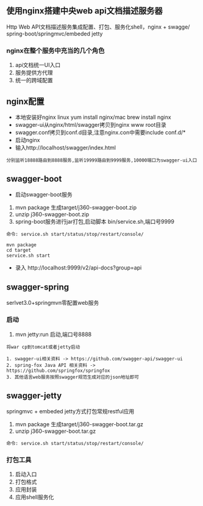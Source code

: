 ## 使用nginx搭建中央web api文档描述服务器

Http Web API文档描述服务集成配置、打包、服务化shell，nginx + swagge/ spring-boot/springmvc/embeded jetty

### nginx在整个服务中充当的几个角色

1. api文档统一UI入口
2. 服务提供方代理
3. 统一的跨域配置

## nginx配置

- 本地安装好nginx linux yum install nginx/mac brew install nginx
- swagger-ui从nginx/html/swagger拷贝到nginx www root目录
- swagger.conf拷贝到conf.d目录,注意nginx.con中需要include conf.d/*
- 启动nginx
- 输入http://localhost/swagger/index.html

>
    分别监听18888路由到8888服务,监听19999路由到9999服务,10000端口为swagger-ui入口

## swagger-boot

- 启动swagger-boot服务

1. mvn package 生成target/j360-swagger-boot.zip
2. unzip j360-swagger-boot.zip
3. spring-boot服务进行jar打包,启动脚本 bin/service.sh,端口号9999

>
    命令: service.sh start/status/stop/restart/console/

```
mvn package
cd target
service.sh start
```

- 录入
http://localhost:9999/v2/api-docs?group=api

## swagger-spring

serlvet3.0+springmvn零配置web服务

### 启动

1. mvn jetty:run 启动,端口号8888

>
    将war cp到tomcat或者jetty启动


>
    1. swagger-ui相关资料 -> https://github.com/swagger-api/swagger-ui
    2. spring-fox Java API 相关资料 -> https://github.com/springfox/springfox
    3. 其他语言web服务按照swagger规范生成对应的json地址即可


## swagger-jetty

springmvc + embeded jetty方式打包常规restful应用

1. mvn package 生成target/j360-swagger-boot.tar.gz
2. unzip j360-swagger-boot.tar.gz

>
    命令: service.sh start/status/stop/restart/console/

### 打包工具

1. 启动入口
2. 打包格式
3. 应用封装
4. 应用shell服务化